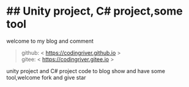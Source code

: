 

# ## Unity project, C# project,some tool 

welcome to my blog and comment  
>  github:    < https://codingriver.github.io >  
>  gitee:     < https://codingriver.gitee.io >  


unity project and C# project code to blog show and have some tool,welcome fork and give star  
